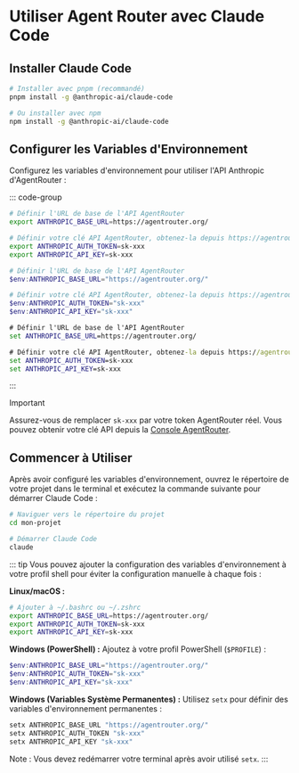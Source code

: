 # Utiliser Agent Router avec Claude Code

## Installer Claude Code

```bash
# Installer avec pnpm (recommandé)
pnpm install -g @anthropic-ai/claude-code

# Ou installer avec npm
npm install -g @anthropic-ai/claude-code
```

## Configurer les Variables d'Environnement

Configurez les variables d'environnement pour utiliser l'API Anthropic d'AgentRouter :

::: code-group

```bash [Linux/macOS]
# Définir l'URL de base de l'API AgentRouter
export ANTHROPIC_BASE_URL=https://agentrouter.org/

# Définir votre clé API AgentRouter, obtenez-la depuis https://agentrouter.org/console/token
export ANTHROPIC_AUTH_TOKEN=sk-xxx
export ANTHROPIC_API_KEY=sk-xxx
```

```powershell [Windows (PowerShell)]
# Définir l'URL de base de l'API AgentRouter
$env:ANTHROPIC_BASE_URL="https://agentrouter.org/"

# Définir votre clé API AgentRouter, obtenez-la depuis https://agentrouter.org/console/token
$env:ANTHROPIC_AUTH_TOKEN="sk-xxx"
$env:ANTHROPIC_API_KEY="sk-xxx"
```

```cmd [Windows (CMD)]
# Définir l'URL de base de l'API AgentRouter
set ANTHROPIC_BASE_URL=https://agentrouter.org/

# Définir votre clé API AgentRouter, obtenez-la depuis https://agentrouter.org/console/token
set ANTHROPIC_AUTH_TOKEN=sk-xxx
set ANTHROPIC_API_KEY=sk-xxx
```

:::

> [!IMPORTANT]
> Assurez-vous de remplacer `sk-xxx` par votre token AgentRouter réel. Vous pouvez obtenir votre clé API depuis la [Console AgentRouter](https://agentrouter.org/console/token).

## Commencer à Utiliser

Après avoir configuré les variables d'environnement, ouvrez le répertoire de votre projet dans le terminal et exécutez la commande suivante pour démarrer Claude Code :

```bash
# Naviguer vers le répertoire du projet
cd mon-projet

# Démarrer Claude Code
claude
```

::: tip
Vous pouvez ajouter la configuration des variables d'environnement à votre profil shell pour éviter la configuration manuelle à chaque fois :

**Linux/macOS :**
```bash
# Ajouter à ~/.bashrc ou ~/.zshrc
export ANTHROPIC_BASE_URL=https://agentrouter.org/
export ANTHROPIC_AUTH_TOKEN=sk-xxx
export ANTHROPIC_API_KEY=sk-xxx
```

**Windows (PowerShell) :**
Ajoutez à votre profil PowerShell (`$PROFILE`) :
```powershell
$env:ANTHROPIC_BASE_URL="https://agentrouter.org/"
$env:ANTHROPIC_AUTH_TOKEN="sk-xxx"
$env:ANTHROPIC_API_KEY="sk-xxx"
```

**Windows (Variables Système Permanentes) :**
Utilisez `setx` pour définir des variables d'environnement permanentes :
```cmd
setx ANTHROPIC_BASE_URL "https://agentrouter.org/"
setx ANTHROPIC_AUTH_TOKEN "sk-xxx"
setx ANTHROPIC_API_KEY "sk-xxx"
```
Note : Vous devez redémarrer votre terminal après avoir utilisé `setx`.
:::
